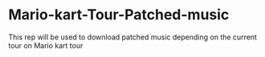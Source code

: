 # Mario-kart-Tour-Patched-music
This rep will be used to download patched music depending on the current tour on Mario kart tour
